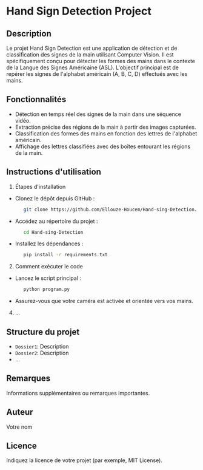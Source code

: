 # Hand Sign Detection Project

## Description
Le projet Hand Sign Detection est une application de détection et de classification des signes de la main utilisant Computer Vision. Il est spécifiquement conçu pour détecter les formes des mains dans le contexte de la Langue des Signes Américaine (ASL). L'objectif principal est de repérer les signes de l'alphabet américain (A, B, C, D) effectués avec les mains.

## Fonctionnalités
* Détection en temps réel des signes de la main dans une séquence vidéo.
* Extraction précise des régions de la main à partir des images capturées.
* Classification des formes des mains en fonction des lettres de l'alphabet américain.
* Affichage des lettres classifiées avec des boîtes entourant les régions de la main.

## Instructions d'utilisation
1. Étapes d'installation
 * Clonez le dépôt depuis GitHub :
    ```bash
       git clone https://github.com/Ellouze-Houcem/Hand-sing-Detection.git
 * Accédez au répertoire du projet :
    ```bash
       cd Hand-sing-Detection
 * Installez les dépendances :
    ```bash
       pip install -r requirements.txt
2. Comment exécuter le code
 * Lancez le script principal :
    ```bash
       python program.py
 * Assurez-vous que votre caméra est activée et orientée vers vos mains.
4. ...

## Structure du projet
- `Dossier1`: Description
- `Dossier2`: Description
- ...

## Remarques
Informations supplémentaires ou remarques importantes.

## Auteur
Votre nom

## Licence
Indiquez la licence de votre projet (par exemple, MIT License).
